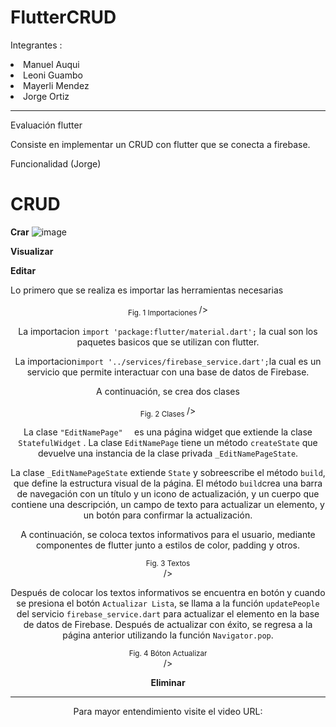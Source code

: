 # FlutterCRUD
Integrantes : 
<li />  Manuel Auqui
<li />  Leoni Guambo
<li />  Mayerli Mendez
<li />  Jorge Ortiz
<hr/>
Evaluación flutter

Consiste en implementar un CRUD con flutter que se conecta a firebase.

Funcionalidad (Jorge) 

# CRUD 

**Crar** 
![image](https://user-images.githubusercontent.com/74801652/218286612-a4762fbb-28c3-4317-a1b7-e2b9771aacbd.png)

**Visualizar** 

**Editar**

Lo primero que se realiza es importar las herramientas necesarias
<center
![editar1](https://user-images.githubusercontent.com/74840012/218286479-d709e471-3d87-41be-947e-060870cfe97e.png)

<sub>Fig. 1 Importaciones </sub>
/>


La importacion ```import 'package:flutter/material.dart';``` la cual son los paquetes basicos que se utilizan con flutter. 

La importacion```import '../services/firebase_service.dart';```la cual es un servicio que permite interactuar con una base de datos de Firebase.


A continuación, se crea dos clases 
<center
![editar2](https://user-images.githubusercontent.com/74840012/218286484-ebf8890f-af89-45ca-822d-8c2cc5ef4603.png)

<sub>Fig. 2 Clases </sub>
/>



La clase ```"EditNamePage"  ``` es una página widget que extiende la clase ```StatefulWidget``` . La clase ```EditNamePage``` tiene un método ```createState``` que devuelve una instancia de la clase privada ```_EditNamePageState```.

La clase ```_EditNamePageState``` extiende ```State``` y sobreescribe el método ```build```, que define la estructura visual de la página. El método ```build```crea una barra de navegación con un título y un icono de actualización, y un cuerpo que contiene una descripción, un campo de texto para actualizar un elemento, y un botón para confirmar la actualización.

A continuación, se coloca textos informativos para el usuario, mediante componentes de flutter junto a estilos de color, padding y otros. 
<center
![editar3](https://user-images.githubusercontent.com/74840012/218286487-a331ead2-d56b-44f4-86d1-9ff082d97d11.png)

<sub>Fig. 3 Textos </sub>  
/>


Después de colocar los textos informativos se encuentra en botón y cuando se presiona el botón ```Actualizar Lista```, se llama a la función ```updatePeople``` del servicio ```firebase_service.dart``` para actualizar el elemento en la base de datos de Firebase. Después de actualizar con éxito, se regresa a la página anterior utilizando la función ```Navigator.pop```.

<center
![editar4](https://user-images.githubusercontent.com/74840012/218286491-6b8f3f38-a70b-4d85-9f06-c50711a851f6.png)

<sub>Fig. 4 Bóton Actualizar</sub>      
/>

**Eliminar**

<hr/>
Para mayor entendimiento visite el video 
URL: 
